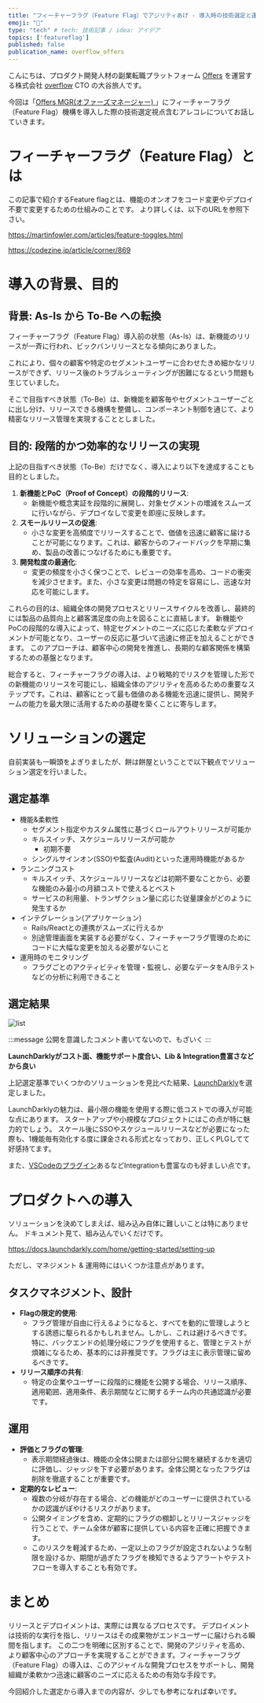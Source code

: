 ```yaml
---
title: "フィーチャーフラグ（Feature Flag）でアジリティあげ - 導入時の技術選定と運用観点 | Offers Tech Blog"
emoji: "🐡"
type: "tech" # tech: 技術記事 / idea: アイデア
topics: ['featureflag']
published: false
publication_name: overflow_offers
---
```


[offersurl]: https://offers.jp
[ofmsurl]: https://offers-mgr.com/
[overflow]: https://overflow.co.jp

こんにちは、プロダクト開発人材の副業転職プラットフォーム [Offers][offersurl] を運営する株式会社 [overflow][overflow] CTO の大谷旅人です。

今回は「[Offers MGR(オファーズマネージャー) ][ofmsurl]」にフィーチャーフラグ（Feature Flag）機構を導入した際の技術選定視点含むアレコレについてお話していきます。

# フィーチャーフラグ（Feature Flag）とは

この記事で紹介するFeature flagとは、機能のオンオフをコード変更やデプロイ不要で変更するための仕組みのことです。
より詳しくは、以下のURLを参照下さい。

https://martinfowler.com/articles/feature-toggles.html

https://codezine.jp/article/corner/869


# 導入の背景、目的

## 背景: As-Is から To-Be への転換

フィーチャーフラグ（Feature Flag）導入前の状態（As-Is）は、新機能のリリースが一斉に行われ、ビックバンリリースとなる傾向にありました。

これにより、個々の顧客や特定のセグメントユーザーに合わせたきめ細かなリリースができず、リリース後のトラブルシューティングが困難になるという問題も生じていました。

そこで目指すべき状態（To-Be）は、新機能を顧客毎やセグメントユーザーごとに出し分け、リリースできる機構を整備し、コンポーネント制御を通じて、より精密なリリース管理を実現することとしました。

## 目的: 段階的かつ効率的なリリースの実現

上記の目指すべき状態（To-Be）だけでなく、導入により以下を達成することも目的としました。

1. **新機能とPoC（Proof of Concept）の段階的リリース**:
    - 新機能や概念実証を段階的に展開し、対象セグメントの増減をスムーズに行いながら、デプロイなしで変更を即座に反映します。
2. **スモールリリースの促進**:
    - 小さな変更を高頻度でリリースすることで、価値を迅速に顧客に届けることが可能になります。これは、顧客からのフィードバックを早期に集め、製品の改善につなげるためにも重要です。
3. **開発粒度の最適化**:
    - 変更の頻度を小さく保つことで、レビューの効率を高め、コードの衝突を減少させます。また、小さな変更は問題の特定を容易にし、迅速な対応を可能にします。

これらの目的は、組織全体の開発プロセスとリリースサイクルを改善し、最終的には製品の品質向上と顧客満足度の向上を図ることに直結します。
新機能やPoCの段階的な導入によって、特定セグメントのニーズに応じた柔軟なデプロイメントが可能となり、ユーザーの反応に基づいて迅速に修正を加えることができます。
このアプローチは、顧客中心の開発を推進し、長期的な顧客関係を構築するための基盤となります。

総合すると、フィーチャーフラグの導入は、より戦略的でリスクを管理した形での新機能のリリースを可能にし、組織全体のアジリティを高めるための重要なステップです。これは、顧客にとって最も価値のある機能を迅速に提供し、開発チームの能力を最大限に活用するための基礎を築くことに寄与します。

# ソリューションの選定

自前実装も一瞬頭をよぎりましたが、餅は餅屋ということで以下観点でソリューション選定を行いました。

## 選定基準

- 機能&柔軟性
    - セグメント指定やカスタム属性に基づくロールアウトリリースが可能か
    - キルスイッチ、スケジュールリリースが可能か
        - 初期不要
    - シングルサインオン(SSO)や監査(Audit)といった運用時機能があるか
- ランニングコスト
    - キルスイッチ、スケジュールリリースなどは初期不要なことから、必要な機能のみ最小の月額コストで使えるとベスト
    - サービスの利用量、トランザクション量に応じた従量課金がどのように発生するか
- インテグレーション(アプリケーション)
    - Rails/Reactとの連携がスムーズに行えるか
    - 別途管理画面を実装する必要がなく、フィーチャーフラグ管理のためにコードに大幅な変更を加える必要がないこと
- 運用時のモニタリング
    - フラグごとのアクティビティを管理・監視し、必要なデータをA/Bテストなどの分析に利用できること

## 選定結果

![list](https://storage.googleapis.com/zenn-user-upload/d7f31e9ae8f6-20240115.png)

:::message
公開を意識したコメント書いてないので、もざいく
:::

**LaunchDarklyがコスト面、機能サポート度合い、Lib & Integration豊富さなどから良い**

上記選定基準でいくつかのソリューションを見比べた結果、[LaunchDarkly](https://launchdarkly.com/)を選定しました。

LaunchDarklyの魅力は、最小限の機能を使用する際に低コストでの導入が可能な点にあります。
スタートアップや小規模なプロジェクトにはこの点が特に魅力的でしょう。
スケール後にSSOやスケジュールリリースなどが必要になった際も、1機能毎有効化する度に課金される形式となっており、正しくPLGしてて好感持てます。

また、[VSCodeのプラグイン](https://docs.launchdarkly.com/integrations/vscode)あるなどIntegrationも豊富なのも好ましい点です。

# プロダクトへの導入

ソリューションを決めてしまえば、組み込み自体に難しいことは特にありません。
ドキュメント見て、組み込んでいくだけです。

https://docs.launchdarkly.com/home/getting-started/setting-up

ただし、マネジメント & 運用時にはいくつか注意点があります。

## タスクマネジメント、設計

- **Flagの限定的使用**:
  - フラグ管理が自由に行えるようになると、すべてを動的に管理しようとする誘惑に駆られるかもしれません。しかし、これは避けるべきです。特に、バックエンドの処理分岐にフラグを使用すると、管理とテストが煩雑になるため、基本的には非推奨です。フラグは主に表示管理に留めるべきです。
- **リリース順序の共有**:
  - 特定の企業やユーザーに段階的に機能を公開する場合、リリース順序、適用範囲、適用条件、表示期間などに関するチーム内の共通認識が必要です。

## 運用

- **評価とフラグの管理**:
  - 表示期間経過後は、機能の全体公開または部分公開を継続するかを適切に評価し、ジャッジを下す必要があります。全体公開となったフラグは削除を徹底することが重要です。
- **定期的なレビュー**:
  - 複数の分岐が存在する場合、どの機能がどのユーザーに提供されているかの認識がぼやけるリスクがあります。
  - 公開タイミングを含め、定期的にフラグの棚卸しとリリースジャッジを行うことで、チーム全体が顧客に提供している内容を正確に把握できます。
  - このリスクを軽減するため、一定以上のフラグが設定されないような制限を設けるか、期間が過ぎたフラグを検知できるようアラートやテストフローを導入することも有効です。


# まとめ

リリースとデプロイメントは、実際には異なるプロセスです。
デプロイメントは技術的な実行を指し、リリースはその成果物がエンドユーザーに届けられる瞬間を指します。
この二つを明確に区別することで、開発のアジリティを高め、より顧客中心のアプローチを実現することができます。フィーチャーフラグ（Feature Flag）の導入は、このアジャイルな開発プロセスをサポートし、開発組織が柔軟かつ迅速に顧客のニーズに応えるための有効な手段です。

今回紹介した選定から導入までの内容が、少しでも参考になれば幸いです。

